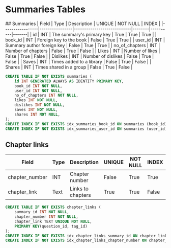 # Summaries Tables
## Summaries
| Field           | Type           | Description                | UNIQUE | NOT NULL | INDEX |
|-----------------|----------------|----------------------------|--------|----------|-------|
| id              | INT            | The summary's primary key  | True   | True     | True  |
| book_id         | INT            | Foreign key to the book    | False  | True     | True  |
| user_id         | INT            | Summary author foreign key | False  | True     | True  |
| no_of_chapters  | INT            | Number of chapters         | False  | True     | False |
| Likes           | INT            | Number of likes            | False  | True     | False |
| Dislikes        | INT            | Number of dislikes         | False  | True     | False |
| Saves           | INT            | Times added to a library   | False  | True     | False |
| Shares          | INT            | Times shared in a group    | False  | True     | False |

```sql
CREATE TABLE IF NOT EXISTS summaries (
    id INT GENERATED ALWAYS AS IDENTITY PRIMARY KEY,
    book_id INT NOT NULL,
    user_id INT NOT NULL,
    no_of_chapters INT NOT NULL,
    likes INT NOT NULL,
    dislikes INT NOT NULL,
    saves INT NOT NULL,
    shares INT NOT NULL,
);
CREATE INDEX IF NOT EXISTS idx_summaries_book_id ON summaries (book_id);
CREATE INDEX IF NOT EXISTS idx_summaries_user_id ON summaries (user_id);
```

## Chapter links
| Field           | Type           | Description                | UNIQUE | NOT NULL | INDEX |
|-----------------|----------------|----------------------------|--------|----------|-------|
| chapter_number  | INT            | Chapter number             | False  | True     | True  |
| chapter_link    | Text           | Links to chapters          | True   | True     | False |

```sql
CREATE TABLE IF NOT EXISTS chapter_links (
    summary_id INT NOT NULL,
    chapter_number INT NOT NULL,
    chapter_link TEXT UNIQUE NOT NULL,
    PRIMARY KEY(question_id, tag_id)
);
CREATE INDEX IF NOT EXISTS idx_chapter_links_summary_id ON chapter_links (summary_id);
CREATE INDEX IF NOT EXISTS idx_chapter_links_chapter_number ON chapter_links (chapter_number);
```
